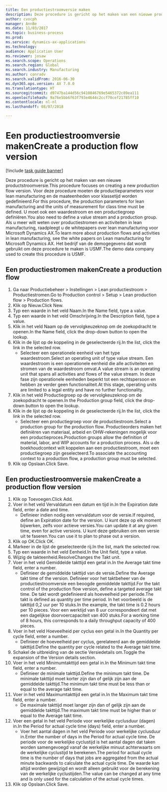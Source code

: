 ```yaml
--- 
title: Een productiestroomversie maken
description: Deze procedure is gericht op het maken van een nieuwe productstroomversie.
author: cvocph
manager: AnnBe
ms.date: 11/03/2017
ms.topic: business-process
ms.prod: 
ms.service: dynamics-ax-applications
ms.technology: 
audience: Application User
ms.reviewer: josaw
ms.search.scope: Operations
ms.search.region: Global
ms.search.industry: Manufacturing
ms.author: conradv
ms.search.validFrom: 2016-06-30
ms.dyn365.ops.version: AX 7.0.0
ms.translationtype: HT
ms.sourcegitcommit: d9747ba144d56c9410846769e5465372c89ea111
ms.openlocfilehash: 9a76e5bb6f63f793e4644c2ccf70cef21785ff10
ms.contentlocale: nl-nl
ms.lasthandoff: 08/07/2018

---
```

# <a name="create-a-production-flow-version"></a><span data-ttu-id="5f4f6-103">Een productiestroomversie maken</span><span class="sxs-lookup"><span data-stu-id="5f4f6-103">Create a production flow version</span></span>

[!include [task guide banner](../../includes/task-guide-banner.md)]

<span data-ttu-id="5f4f6-104">Deze procedure is gericht op het maken van een nieuwe productstroomversie.</span><span class="sxs-lookup"><span data-stu-id="5f4f6-104">This procedure focuses on creating a new production flow version.</span></span> <span data-ttu-id="5f4f6-105">Voor deze procedure moeten de productieparameters voor lean manufacturing en de maateenheden voor klassetijd worden gedefinieerd.</span><span class="sxs-lookup"><span data-stu-id="5f4f6-105">For this procedure, the production parameters for lean manufacturing and the units of measurement for class time must be defined.</span></span> <span data-ttu-id="5f4f6-106">U moet ook een waardestroom en een productiegroep definiëren.</span><span class="sxs-lookup"><span data-stu-id="5f4f6-106">You also need to define a value stream and a production group.</span></span> <span data-ttu-id="5f4f6-107">Als u meer wilt weten over productiestromen en activiteiten in lean manufacturing, raadpleegt u de whitepapers over lean manufacturing voor Microsoft Dynamics AX.</span><span class="sxs-lookup"><span data-stu-id="5f4f6-107">To learn more about production flows and activities in lean manufacturing, see the white papers on Lean manufacturing for Microsoft Dynamics AX.</span></span> <span data-ttu-id="5f4f6-108">Het bedrijf van de demogegevens dat wordt gebruikt om deze procedure te maken is USMF.</span><span class="sxs-lookup"><span data-stu-id="5f4f6-108">The demo data company used to create this procedure is USMF.</span></span>


## <a name="create-a-production-flow"></a><span data-ttu-id="5f4f6-109">Een productiestromen maken</span><span class="sxs-lookup"><span data-stu-id="5f4f6-109">Create a production flow</span></span>
1. <span data-ttu-id="5f4f6-110">Ga naar Productiebeheer > Instellingen > Lean productiestroom > Productiestromen.</span><span class="sxs-lookup"><span data-stu-id="5f4f6-110">Go to Production control > Setup > Lean production flow > Production flows.</span></span>
2. <span data-ttu-id="5f4f6-111">Klik op Nieuw.</span><span class="sxs-lookup"><span data-stu-id="5f4f6-111">Click New.</span></span>
3. <span data-ttu-id="5f4f6-112">Typ een waarde in het veld Naam.</span><span class="sxs-lookup"><span data-stu-id="5f4f6-112">In the Name field, type a value.</span></span>
4. <span data-ttu-id="5f4f6-113">Typ een waarde in het veld Omschrijving.</span><span class="sxs-lookup"><span data-stu-id="5f4f6-113">In the Description field, type a value.</span></span>
5. <span data-ttu-id="5f4f6-114">Klik in het veld Naam op de vervolgkeuzeknop om de zoekopdracht te openen.</span><span class="sxs-lookup"><span data-stu-id="5f4f6-114">In the Name field, click the drop-down button to open the lookup.</span></span>
6. <span data-ttu-id="5f4f6-115">Klik in de lijst op de koppeling in de geselecteerde rij.</span><span class="sxs-lookup"><span data-stu-id="5f4f6-115">In the list, click the link in the selected row.</span></span>
    * <span data-ttu-id="5f4f6-116">Selecteer een operationele eenheid van het type waardestroom.</span><span class="sxs-lookup"><span data-stu-id="5f4f6-116">Select an operating unit of type value stream.</span></span> <span data-ttu-id="5f4f6-117">Een waardestroom is een operationele eenheid die alle activiteiten en stromen van de waardestroom omvat.</span><span class="sxs-lookup"><span data-stu-id="5f4f6-117">A value stream is an operating unit that spans all activities and flows of the value stream.</span></span> <span data-ttu-id="5f4f6-118">In deze fase zijn operationele eenheden beperkt tot een rechtspersoon en hebben ze verder geen functionaliteit.</span><span class="sxs-lookup"><span data-stu-id="5f4f6-118">At this stage, operating units are limited to a legal entity and have no further functionality.</span></span>  
7. <span data-ttu-id="5f4f6-119">Klik in het veld Productiegroep op de vervolgkeuzeknop om de zoekopdracht te openen.</span><span class="sxs-lookup"><span data-stu-id="5f4f6-119">In the Production group field, click the drop-down button to open the lookup.</span></span>
8. <span data-ttu-id="5f4f6-120">Klik in de lijst op de koppeling in de geselecteerde rij.</span><span class="sxs-lookup"><span data-stu-id="5f4f6-120">In the list, click the link in the selected row.</span></span>
    * <span data-ttu-id="5f4f6-121">Selecteer een productiegroep voor de productiestroom.</span><span class="sxs-lookup"><span data-stu-id="5f4f6-121">Select a production group for the production flow.</span></span> <span data-ttu-id="5f4f6-122">Productieorders maken het definiëren van materiaal, arbeid en OHW-rekeningen mogelijk voor een productieproces.</span><span class="sxs-lookup"><span data-stu-id="5f4f6-122">Production groups allow the definition of material, labor, and WIP accounts for a production process.</span></span> <span data-ttu-id="5f4f6-123">Als u de boekhoudcontext wilt koppelen aan een productiestroom, moet een productiegroep zijn geselecteerd.</span><span class="sxs-lookup"><span data-stu-id="5f4f6-123">To associate the accounting context to a production flow, a production group must be selected.</span></span>  
9. <span data-ttu-id="5f4f6-124">Klik op Opslaan.</span><span class="sxs-lookup"><span data-stu-id="5f4f6-124">Click Save.</span></span>

## <a name="create-a-production-flow-version"></a><span data-ttu-id="5f4f6-125">Een productiestroomversie maken</span><span class="sxs-lookup"><span data-stu-id="5f4f6-125">Create a production flow version</span></span>
1. <span data-ttu-id="5f4f6-126">Klik op Toevoegen.</span><span class="sxs-lookup"><span data-stu-id="5f4f6-126">Click Add.</span></span>
2. <span data-ttu-id="5f4f6-127">Voer in het veld Vervaldatum een datum en tijd in.</span><span class="sxs-lookup"><span data-stu-id="5f4f6-127">In the Expiration date field, enter a date and time.</span></span>
    * <span data-ttu-id="5f4f6-128">Definieer indien nodig een vervaldatum voor de versie.</span><span class="sxs-lookup"><span data-stu-id="5f4f6-128">If required, define an Expiration date for the version.</span></span> <span data-ttu-id="5f4f6-129">U kunt deze op elk moment bijwerken, zelfs voor actieve versies.</span><span class="sxs-lookup"><span data-stu-id="5f4f6-129">You can update it at any given time, even for active versions.</span></span> <span data-ttu-id="5f4f6-130">U kunt deze gebruiken om een versie uit te faseren.</span><span class="sxs-lookup"><span data-stu-id="5f4f6-130">You can use it to plan to phase out a version.</span></span>  
3. <span data-ttu-id="5f4f6-131">Klik op OK.</span><span class="sxs-lookup"><span data-stu-id="5f4f6-131">Click OK.</span></span>
4. <span data-ttu-id="5f4f6-132">Markeer in de lijst de geselecteerde rij.</span><span class="sxs-lookup"><span data-stu-id="5f4f6-132">In the list, mark the selected row.</span></span>
5. <span data-ttu-id="5f4f6-133">Typ een waarde in het veld Eenheid.</span><span class="sxs-lookup"><span data-stu-id="5f4f6-133">In the Unit field, type a value.</span></span>
6. <span data-ttu-id="5f4f6-134">Wijzig de takteenheid.</span><span class="sxs-lookup"><span data-stu-id="5f4f6-134">ResolveChanges the Takt unit.</span></span>
7. <span data-ttu-id="5f4f6-135">Voer in het veld Gemiddelde takttijd een getal in.</span><span class="sxs-lookup"><span data-stu-id="5f4f6-135">In the Average takt time field, enter a number.</span></span>
    * <span data-ttu-id="5f4f6-136">Definieer de gemiddelde takttijd van de versie.</span><span class="sxs-lookup"><span data-stu-id="5f4f6-136">Define the Average takt time of the version.</span></span> <span data-ttu-id="5f4f6-137">Definieer voor het taktbeheer van de productiestroomversie een beoogde gemiddelde takttijd.</span><span class="sxs-lookup"><span data-stu-id="5f4f6-137">For the takt control of the production flow version, define a targeted average takt time.</span></span> <span data-ttu-id="5f4f6-138">De takt wordt gedefinieerd als hoeveelheid per periode.</span><span class="sxs-lookup"><span data-stu-id="5f4f6-138">The takt is defined as quantity per time period.</span></span> <span data-ttu-id="5f4f6-139">In het voorbeeld is de takttijd 0,2 uur per 10 stuks.</span><span class="sxs-lookup"><span data-stu-id="5f4f6-139">In the example, the takt time is 0.2 hours per 10 pieces.</span></span> <span data-ttu-id="5f4f6-140">Voor een werktijd van 8 uur correspondeert dat met een dagelijkse doorvoercapaciteit van 400 stuks.</span><span class="sxs-lookup"><span data-stu-id="5f4f6-140">For a working time of 8 hours, this corresponds to a daily throughput capacity of 400 pieces.</span></span>  
8. <span data-ttu-id="5f4f6-141">Voer in het veld Hoeveelheid per cyclus een getal in.</span><span class="sxs-lookup"><span data-stu-id="5f4f6-141">In the Quantity per cycle field, enter a number.</span></span>
    * <span data-ttu-id="5f4f6-142">Definieer de hoeveelheid per cyclus, gerelateerd aan de gemiddelde takttijd.</span><span class="sxs-lookup"><span data-stu-id="5f4f6-142">Define the quantity per cycle related to the Average takt time.</span></span>  
9. <span data-ttu-id="5f4f6-143">Schakel de uitbreiding van de sectie Versiedetails om.</span><span class="sxs-lookup"><span data-stu-id="5f4f6-143">Toggle the expansion of the Version details section.</span></span>
10. <span data-ttu-id="5f4f6-144">Voer in het veld Minimumtakttijd een getal in.</span><span class="sxs-lookup"><span data-stu-id="5f4f6-144">In the Minimum takt time field, enter a number.</span></span>
    * <span data-ttu-id="5f4f6-145">Definieer de minimale takttijd.</span><span class="sxs-lookup"><span data-stu-id="5f4f6-145">Define the minimum takt time.</span></span> <span data-ttu-id="5f4f6-146">De minimale takttijd moet korter zijn dan of gelijk zijn aan de gemiddelde takttijd.</span><span class="sxs-lookup"><span data-stu-id="5f4f6-146">The minimum takt time must be less than or equal to the average takt time.</span></span>  
11. <span data-ttu-id="5f4f6-147">Voer in het veld Maximumtakttijd een getal in.</span><span class="sxs-lookup"><span data-stu-id="5f4f6-147">In the Maximum takt time field, enter a number.</span></span>
    * <span data-ttu-id="5f4f6-148">De maximale takttijd moet langer zijn dan of gelijk zijn aan de gemiddelde takttijd.</span><span class="sxs-lookup"><span data-stu-id="5f4f6-148">The maximum takt time must be higher than or equal to the Average takt time.</span></span>  
12. <span data-ttu-id="5f4f6-149">Voer een getal in het veld Periode voor werkelijke cyclusduur (dagen) in.</span><span class="sxs-lookup"><span data-stu-id="5f4f6-149">In the Period for actual cycle time (days) field, enter a number.</span></span>
    * <span data-ttu-id="5f4f6-150">Voer het aantal dagen in het veld Periode voor werkelijke cyclusduur in.</span><span class="sxs-lookup"><span data-stu-id="5f4f6-150">Enter the number of days in the Period for actual cycle time.</span></span> <span data-ttu-id="5f4f6-151">De periode voor de werkelijke cyclustijd is het aantal dagen dat taken worden samengevoegd vanaf de werkelijke minuut achterwaarts om de werkelijke cyclustijd te berekenen.</span><span class="sxs-lookup"><span data-stu-id="5f4f6-151">The period for actual cycle time is the number of days that jobs are aggregated from the actual minute backwards to calculate the actual cycle time.</span></span> <span data-ttu-id="5f4f6-152">De waarde kan altijd worden gewijzigd en wordt alleen gebruikt voor de berekening van de werkelijke cyclustijden.</span><span class="sxs-lookup"><span data-stu-id="5f4f6-152">The value can be changed at any time and is only used for the calculation of the actual cycle times.</span></span>  
13. <span data-ttu-id="5f4f6-153">Klik op Opslaan.</span><span class="sxs-lookup"><span data-stu-id="5f4f6-153">Click Save.</span></span>


